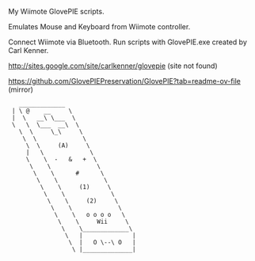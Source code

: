 My Wiimote GlovePIE scripts.

Emulates Mouse and Keyboard from Wiimote controller.

Connect Wiimote via Bluetooth. Run scripts with GlovePIE.exe created by Carl Kenner.

http://sites.google.com/site/carlkenner/glovepie (site not found)

https://github.com/GlovePIEPreservation/GlovePIE?tab=readme-ov-file (mirror)

```
   _____________
 | \ @    __     \
 |  \   __\ \___  \
 \   \  \___  __\  \
   \  \     \_\     \
    \  \             \
     \  \     (A)     \
     |   \             \
     \    \  -   &   +  \
      \    \             \
       \    \      #      \
        \    \             \
         \    \     (1)     \
          \    \             \
           \    \     (2)     \
            \    \             \
             \    \   o o o o   \
              \    \     Wii     \
               \    \_____________\
                \   |              |
                 \  |   O \--\ O   |
                  \ |______________|
```
